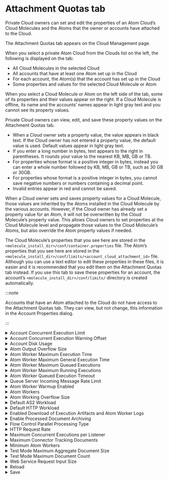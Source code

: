 # Attachment Quotas tab

<head>
  <meta name="guidename" content="Integration"/>
  <meta name="context" content="GUID-3F458E2D-3D88-4035-B96C-AC71721792FE"/>
</head>

Private Cloud owners can set and edit the properties of an Atom Cloud’s Cloud Molecules and the Atoms that the owner or accounts have attached to the Cloud.

The Attachment Quotas tab appears on the Cloud Management page.

When you select a private Atom Cloud from the Clouds list on the left, the following is displayed on the tab:

- All Cloud Molecules in the selected Cloud
- All accounts that have at least one Atom set up in the Cloud
- For each account, the Atom(s) that the account has set up in the Cloud
- Some properties and values for the selected Cloud Molecule or Atom

When you select a Cloud Molecule or Atom on the left side of the tab, some of its properties and their values appear on the right. If a Cloud Molecule is offline, its name and the accounts’ names appear in light gray text and you cannot see its property values.

Private Cloud owners can view, edit, and save these property values on the Attachment Quotas tab.

- When a Cloud owner sets a property value, the value appears in black text. If the Cloud owner has not entered a property value, the default value is used. Default values appear in light gray text.
- If you enter a long number in bytes, text appears to the right in parentheses. It rounds your value to the nearest KB, MB, GB or TB.
- For properties whose format is a positive integer in bytes, instead you can enter a whole number followed by KB, MB, GB or TB, such as 30 GB or 30GB.
- For properties whose format is a positive integer in bytes, you cannot save negative numbers or numbers containing a decimal point.
- Invalid entries appear in red and cannot be saved.

When a Cloud owner sets and saves property values for a Cloud Molecule, those values are inherited by the Atoms installed in the Cloud Molecule by the various accounts. However, if the Cloud owner has already set a property value for an Atom, it will not be overwritten by the Cloud Molecule’s property value. This allows Cloud owners to set properties at the Cloud Molecule level and propagate those values to the Cloud Molecule’s Atoms, but also override the Atom property values if needed.

The Cloud Molecule’s properties that you see here are stored in the `<molecule_install_dir>/conf/container.properties` file. The Atom’s properties that you see here are stored in the `<molecule_install_dir>/conf/limits/<account_cloud_attachment_id>` file. Although you can use a text editor to edit these properties in these files, it is easier and it is recommended that you edit them on the Attachment Quotas tab instead. If you use this tab to save these properties for an account, the account’s `<molecule_install_dir>/conf/limits/` directory is created automatically.

:::note

Accounts that have an Atom attached to the Cloud do not have access to the Attachment Quotas tab. They can view, but not change, this information in the Account Properties dialog.

:::

<details>
  <summary>Account Concurrent Execution Limit</summary>
  <div>

  - **Default value** - Unlimited
  - **Format** - Positive integer

  The total number of concurrent executions allowed. If this field does not contain a value, there is no limit. On a Cloud, you must also set the Cloud Partition Size property for this limit to take effect. The Cloud Partition Size property is set in the [Properties panel's Advanced tab](./r-atm-Properties_panel_Advanced_tab_c39737e8-1b16-4fdd-b414-152694364c14.md) under **Atom Management**.
  </div>
</details>

<details>
  <summary>Account Concurrent Execution Warning Offset</summary>
  <div>

  - **Default value** - Unlimited
  - **Format** - Positive integer

  This value is subtracted from the Account Concurrent Execution Limit to determine when the Atom will generate a warning that the account is close to exceeding its number of concurrent executions.

  For example, if this property is set to 5 and the Account Concurrent Execution Limit is set to 20, the Atom generates a warning in the container log when the account exceeds 15 concurrent executions. If this field does not contain a value, no warning is generated.
  </div>
</details>

<details>
  <summary>Account Disk Usage</summary>
  <div>

  - **Default value** - Unlimited
  - **Format** - Positive integer, in bytes

  Used to set the size limit for an account that uses this private Atom Cloud.
  </div>
</details>

<details>
  <summary>Atom Output Overflow Size</summary>
  <div>

  - **Default value** - Unlimited
  - **Format** - Positive integer, in bytes

  For Atom worker processes, limits the number of bytes per output datastore maintained in memory before overflowing to disk.
  </div>
</details>

<details>
  <summary>Atom Worker Maximum Execution Time</summary>
  <div>

  - **Default value** - 0:0:30:0
  - **Format** - hr:min:sec:ms

  Maximum execution time for Atom worker processes. After this amount of time passes, a 522 HTTP status code message is returned to the client saying that the time limit has been exceeded. The process execution is canceled. After you change this property value, you must restart the Cloud Molecule or Atom.
  </div>
</details>

<details>
  <summary>Atom Worker Maximum General Execution Time</summary>
  <div>

  - **Default value** - 0:10:0:0
  - **Format** - hr:min:sec:ms

  Maximum execution time for Atom worker processes that use Low_Latency_Debug mode. After you change this property value, you must restart the Cloud Molecule or Atom.
  </div>
</details>

<details>
  <summary>Atom Worker Maximum Queued Executions</summary>
  <div>

  - **Default value** - 10
  - **Format** - Positive integer

  Maximum number of extra processes that can be queued in a single Atom worker, when the maximum number of processes is running. After you change this property value, you must restart the Cloud Molecule or Atom.
  </div>
</details>

<details>
  <summary>Atom Worker Maximum Running Executions</summary>
  <div>

  - **Default value** - 20
  - **Format** - Positive integer

  Maximum number of extra executions that can run in a single Atom worker, when the maximum number of processes is running. After you change this property value, you must restart the Cloud Molecule or Atom.
  </div>
</details>

<details>
  <summary>Atom Worker Queued Execution Timeout</summary>
  <div>

  - **Default value** - 0:0:10:0
  - **Format** - hr:min:sec:ms

  Maximum time that a queued job can wait to be executed. After this amount of time, the job fails with a timeout exception. After you change this property value, you must restart the Cloud Molecule or Atom.
  </div>
</details>

<details>
  <summary>Queue Server Incoming Message Rate Limit</summary>
  <div>

  - **Default value** - Unlimited
  - **Format** - Positive integer

  The maximum number of requests the attachment is allowed to send to the Shared Queue Server per minute. The limit is only enforced if the Incoming Message Rate Limit is set in the underlying cloud Queue Shared Server. If a value is not set or is less than 1, the Shared Queue Server limit is used. The message is rejected if the limit is exceeded and should be retried from within the integration process. The limit is enforced per cloud node.
  </div>
</details>

<details>
  <summary>Atom Worker Warmup Enabled</summary>
  <div>

  - **Default value** - Inherited (Fals)
  - **Format** - Choose one of the following:

    - Inherited — The setting is inherited from the Cloud Molecule.
    - False or Inherited (False) — The feature is not enabled.
    - True or Inherited (True) — When an Atom worker is within 30 minutes of shutting down, the Cloud will start (“warm up”) another Atom worker to replace it. When the Atom worker that is ready to shut down stops running there is already another Atom worker up and running, ready to take on its load. Setting this property to True ensures that there is no gap in coverage between the time when one Atom worker stops and the next Atom worker is initialized and begins to run. It ensures that there is always at least one Atom worker available on which processes can be executed.

  You can use this feature if your account is provisioned with at least one Atom worker. If your account is provisioned with more than one Atom worker, and if there are multiple Atom workers within 30 minutes of shutting down, then by default only one Atom worker is replaced. However, if one of those Atom workers has a load greater than “LOW”, then it is replaced even though there is another Atom worker running. If you have set the **Minimum Atom Workers** property, then the appropriate number of Atom workers are replaced so that you do not go below the minimum.
  </div>
</details>

<details>
  <summary>Atom Workers</summary>
  <div>

  - **Default value** - 0
  - **Format** - Positive integer

  Number of Atom workers allocated. This change takes effect immediately, assuming that the Cloud owner has already enabled Atom Workers on this Atom Cloud.
  </div>
</details>

<details>
  <summary>Atom Working Overflow Size</summary>
  <div>

  - **Default value** - Unlimited
  - **Format** - Positive integer, in bytes

  For Atom worker processes, limits the number of bytes per working datastore maintained in memory before overflowing to disk.
  </div>
</details>

<details>
  <summary>Default AS2 Workload</summary>
  <div>

  - **Default value** - Inherited (General)
  - **Format** - Choose one of the following:

    - Inherited - The setting is herited from the Molecule.
    - General - The default process mode for all new processes.
    - Low_Latency_Debug - All AS2 listener proccesses use an Atom worker.

  Used to select the process execution mode for AS2 listener processes. After you change this property value, you must restart the Cloud Molecule or Atom.

  For more information, refer to [Process Options dialog](../Process%20building/r-atm-Process_Options_dialog_97679f9e-1130-46ed-9937-8d1af5bcdbd5.md) and [Atom Workers](./c-atm-Atom_workers_057ddda4-0cf2-40b2-8dd9-c193ae168569.md).

  :::note

  If you select **Low_Latency_Debug**, Trading Partner components that use AS2 listeners will also use that execution mode.

  :::
  </div>
</details>

<details>
  <summary>Default HTTP Workload</summary>
  <div>

  - **Default value** - Inherited (General)
  - **Format** - Choose one of the following:

    - Inherited - The setting is inherited from the Molecule.
    - General - The default process mode for all new processes. General mode processes do not use an Atom worker, but Low_Latency mode processes do use one.
    - Low_Latency - All Web Services Server processes use an Atom worker and run in Low_Latency mode
    - Low_Latency_Debug - All Web Services Server processes use an Atom worker. Processes configured in General mode run in Low_Latency_Debug mode.

  Used to select the process execution mode for Web Services Server processes. The Default HTTP Workload applies only to processes set to run in General mode. After you change this property value, you must restart the Cloud Molecule or Atom.

  For more information, refer to [Process Options dialog](../Process%20building/r-atm-Process_Options_dialog_97679f9e-1130-46ed-9937-8d1af5bcdbd5.md).
  </div>
</details>

<details>
  <summary>Enabled Download of Execution Artifacts and Atom Worker Logs</summary>
  <div>

  - **Default value** - True
  - **Format** - Choose one of the following:

    - Inherited (false) - The setting is inherited from the Cloud Molecule and the feature is turned off.
    - False - The feature is not enabled and users cannot download Atom Worker logs or execution artifacts.
    - True - (default) The feature is enabled and users can download Atom Worker logs and execution artifacts.

  :::note

  This property is automatically turned on for public Boomi Atom Clouds.

  :::
  </div>
</details>

<details>
  <summary>Enable Processed Document Archiving</summary>
  <div>

  - **Default value** - Inherited (false)
  - **Format** - Choose one of the following:

    - Inherited (plus the value of the setting being inherited)
    - False
    - True

  If true or Inherited (true), the owner of the selected attached Atom is allowed to enable [Processed document archiving](./c-atm-Processed_document_archiving_1e1fedc4-b844-4dde-988a-875b4980cce9.md).
  </div>
</details>

<details>
  <summary>Flow Control Parallel Processing Type</summary>
  <div>

  - **Default value** - None
  - **Format** - None, Threads, or Processes

  Overrides the **Parallel Process Type** setting in Flow Control steps at a global Atom Cloud or Attachment Quota level. This property can be set only by a Private Atom Cloud owner.
  </div>
</details>

<details>
  <summary>HTTP Request Rate</summary>
  <div>

  - **Default value** - Unlimited
  - **Format** - Positive integer

  Limits the number of Web Services Server requests per second. This limitation is per node in the Atom Cloud and per Cloud or Atom attachment. If this value is exceeded, callers receive a 503 error. After you change this property value, you must restart the Cloud Molecule or Atom.

  :::note

  If an HTTP Request Rate value is set, API Management uses this limit before the values specified in the API Contract for Rate Limit or Quota Limit.

  :::
  </div>
</details>

<details>
  <summary>Maximum Concurrent Executions per Listener</summary>
  <div>

  - **Default value** - 10
  - **Format** - Positive integer

  The maximum number of concurrent executions allowed per listener&mdash;that is, the maximum listener pool size.
  </div>
</details>

<details>
  <summary>Maximum Connector Tracking Documents</summary>
  <div>
  
  - **Default value** - 10,000
  - **Format** - Positive integer, less than or equal to 10,000

  The maximum number of connector tracking documents that will be generated for a single connector step in a process execution. Once this limit is reached, no more tracking documents are reported to the platform for that step in the execution.
  </div>
</details>

<details>
  <summary>Minimum Atom Workers</summary>
  <div>

  - **Default value** - 0
  - **Format** - Positive integer

  The minimum number of Atom workers that run continuously in the Cloud.

  If this property is set to a number greater than zero, then a few minutes after the Cloud starts and stabilizes, this number of Atom workers begin to run. Their starting is not dependent upon receiving incoming process execution requests.

  This property works in conjunction with the **Atom Worker Warmup Enabled** property. If you set **Minimum Atom Workers** greater than 0, then Atom Worker Warmup behavior is enabled as well. As your minimum number of Atom workers reach the end of their lifespan, they are replaced with new Atom workers.

  If the load on active Atom workers drops, the Atom Cloud reduces the number of Atom workers to the value you set for this property.

  :::note

  Setting this property to a number greater than the number of Atom workers provisioned in your account does not cause additional Atom workers to run. If you want additional Atom workers provisioned to your account, contact Boomi Support.

  :::
  </div>
</details>

<details>
  <summary>Test Mode Maximum Aggregate Document Size</summary>
  <div>

  - **Default value** - 10 MB
  - **Format** - Integer, in byes

  The maximum aggregate data size across the execution of a process in test mode. A negative value means there is no maximum.

  :::note

  This field is present only if the enhanced test mode feature is enabled in the account. Contact your Boomi sales representative if you want to enable this feature.

  :::
  </div>
</details>

<details>
  <summary>Test Mode Maximum Document Count</summary>
  <div>

  - **Default value** - 100
  - **Format** - Integer

  The maximum number of files (documents) per inbound connector step during execution of a process in test mode. A negative value means there is no maximum.

  :::note

  This field is present only if the enhanced test mode feature is enabled in the account. Contact your Boomi sales representative if you want to enable this feature.

  :::
  </div>
</details>

<details>
  <summary>Web Service Request Input Size</summary>
  <div>

  - **Default value** - Unlimited
  - **Format** - Positive integer, in bytes

  For Web Services Server listener processes, limits the input size of a web service request. If this limit is reached, the request is rejected.

  For Flow Services Server listener processes, limits the request size and response size. If this limit is reached on the request, the request is rejected with a 400 error code. If the limit is reached on a response, the request is rejected with a 503 error code.
  </div>
</details>

<details>
  <summary>Reload</summary>
  <div>
  Displays the most recently saved property values for the selected Cloud Molecule or Atom.
  </div>
</details>

<details>
  <summary>Save</summary>
  <div>
  Saves changes made to the property values for the selected Cloud Molecule or Atom. Changes to some properties take effect after you restart the Cloud Molecule or Atom. You must click **Save** before selecting a different Cloud Molecule or Atom, otherwise your changes will be lost.
  </div>
</details>
